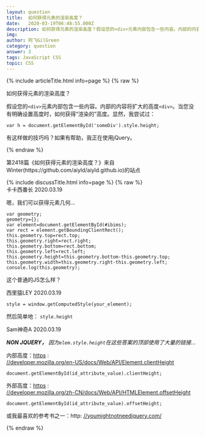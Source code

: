 ```yaml
---
layout: question
title:  如何获得元素的渲染高度？
date:   2020-03-19T06:48:55.000Z
description: 如何获得元素的渲染高度？假设您的<div>元素内部包含一些内容。内部的内容将扩大的高度<div>。当您没有明确设置高度时，如何获得“渲染的”高度。显然...
img: 
author: 阿飞GilGreen
category: question
answer: 3
tags: JavaScript CSS
topic: CSS
---
```

<div class="article-root">
  <div class="article">
    {% include articleTitle.html info=page %}
    {% raw %}
    <div class="article-content"><p><font style="vertical-align: inherit;"><font style="vertical-align: inherit;">如何获得元素的渲染高度？</font></font></p>

<p><font style="vertical-align: inherit;"><font style="vertical-align: inherit;">假设您的</font></font><code>&lt;div&gt;</code><font style="vertical-align: inherit;"><font style="vertical-align: inherit;">元素内部包含一些内容。</font><font style="vertical-align: inherit;">内部的内容将扩大的高度</font></font><code>&lt;div&gt;</code><font style="vertical-align: inherit;"><font style="vertical-align: inherit;">。</font><font style="vertical-align: inherit;">当您没有明确设置高度时，如何获得“渲染的”高度。</font><font style="vertical-align: inherit;">显然，我尝试过：  </font></font></p>

<pre><code>var h = document.getElementById('someDiv').style.height;
</code></pre>

<p><font style="vertical-align: inherit;"><font style="vertical-align: inherit;">有这样做的技巧吗？</font><font style="vertical-align: inherit;">如果有帮助，我正在使用jQuery。</font></font></p></div>
    {% endraw %}
  </div>
  <p class="winter_mark">第2418篇《如何获得元素的渲染高度？》来自Winter(https://github.com/aiyld/aiyld.github.io)的站点</p>
  <div class="discuss-wrapper">
    {% include discussTitle.html info=page %}
    {% raw %}
    <div class="discuss-item">
        <div class="discuss-parent">
          <div class="discuss-meta">
            <span class="discuss-user">卡卡西番长</span>
            <span class="discuss-time">2020.03.19</span>
          </div>
          <div class="discuss-comment"><p><font style="vertical-align: inherit;"><font style="vertical-align: inherit;">嗯，我们可以获得元素几何...</font></font></p>

<pre><code>var geometry;<font></font>
geometry={};<font></font>
var element=document.getElementById(#ibims);<font></font>
var rect = element.getBoundingClientRect();<font></font>
this.geometry.top=rect.top;<font></font>
this.geometry.right=rect.right;<font></font>
this.geometry.bottom=rect.bottom;<font></font>
this.geometry.left=rect.left;<font></font>
this.geometry.height=this.geometry.bottom-this.geometry.top;<font></font>
this.geometry.width=this.geometry.right-this.geometry.left;<font></font>
console.log(this.geometry);<font></font>
</code></pre>

<p><font style="vertical-align: inherit;"><font style="vertical-align: inherit;">这个普通的JS怎么样？</font></font></p></div>
        </div></div><div class="discuss-item">
        <div class="discuss-parent">
          <div class="discuss-meta">
            <span class="discuss-user">西里猿LEY</span>
            <span class="discuss-time">2020.03.19</span>
          </div>
          <div class="discuss-comment"><pre><code>style = window.getComputedStyle(your_element);
</code></pre>

<p><font style="vertical-align: inherit;"><font style="vertical-align: inherit;">然后简单地： </font></font><code>style.height</code></p></div>
        </div></div><div class="discuss-item">
        <div class="discuss-parent">
          <div class="discuss-meta">
            <span class="discuss-user">Sam神奇A</span>
            <span class="discuss-time">2020.03.19</span>
          </div>
          <div class="discuss-comment"><p><strong><em><font style="vertical-align: inherit;"><font style="vertical-align: inherit;">NON JQUERY，</font></font></em></strong> <em><font style="vertical-align: inherit;"><font style="vertical-align: inherit;">因为</font></font><code>elem.style.height</code><font style="vertical-align: inherit;"><font style="vertical-align: inherit;">在这些答案的顶部</font><font style="vertical-align: inherit;">使用了大量的链接</font><font style="vertical-align: inherit;">...</font></font></em></p>

<p><font style="vertical-align: inherit;"><font style="vertical-align: inherit;">内部高度：</font><a href="https://developer.mozilla.org/en-US/docs/Web/API/Element.clientHeight" rel="noreferrer"><font style="vertical-align: inherit;">https</font></a><font style="vertical-align: inherit;"> : </font></font><br>
<a href="https://developer.mozilla.org/en-US/docs/Web/API/Element.clientHeight" rel="noreferrer"><font style="vertical-align: inherit;"><font style="vertical-align: inherit;">//developer.mozilla.org/en-US/docs/Web/API/Element.clientHeight</font></font></a>  </p>

<pre><code>document.getElementById(id_attribute_value).clientHeight;
</code></pre>

<p><font style="vertical-align: inherit;"><font style="vertical-align: inherit;">外部高度：</font><a href="https://developer.mozilla.org/en-US/docs/Web/API/HTMLElement.offsetHeight" rel="noreferrer"><font style="vertical-align: inherit;">https</font></a><font style="vertical-align: inherit;"> : </font></font><br>
<a href="https://developer.mozilla.org/en-US/docs/Web/API/HTMLElement.offsetHeight" rel="noreferrer"><font style="vertical-align: inherit;"><font style="vertical-align: inherit;">//developer.mozilla.org/zh-CN/docs/Web/API/HTMLElement.offsetHeight</font></font></a></p>

<pre><code>document.getElementById(id_attribute_value).offsetHeight; 
</code></pre>

<p><font style="vertical-align: inherit;"><font style="vertical-align: inherit;">或我最喜欢的参考书之一：http: </font></font><a href="http://youmightnotneedjquery.com/" rel="noreferrer"><font style="vertical-align: inherit;"><font style="vertical-align: inherit;">//youmightnotneedjquery.com/</font></font></a></p></div>
        </div></div>
    {% endraw %}
  </div>
<div>
